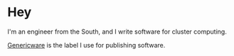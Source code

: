 # Hey

I'm an engineer from the South, and I write software for cluster computing.

[Genericware](https://github.com/genericware) is the label I use for publishing software.